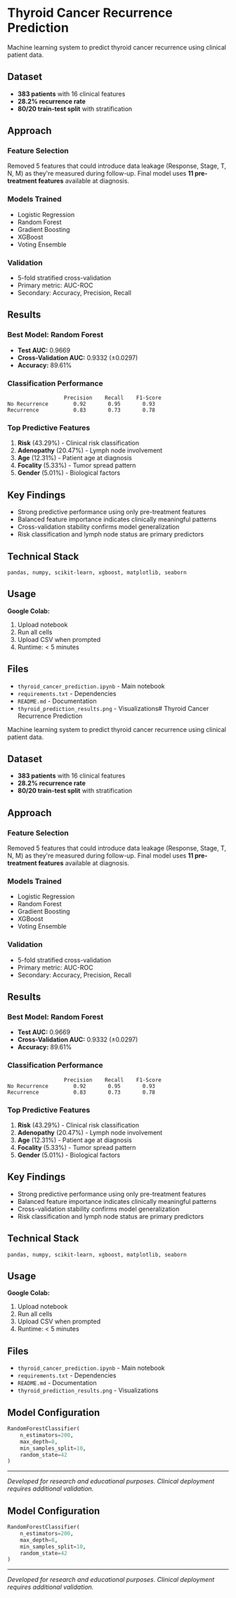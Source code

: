 # Thyroid Cancer Recurrence Prediction

Machine learning system to predict thyroid cancer recurrence using clinical patient data.

## Dataset
- **383 patients** with 16 clinical features
- **28.2% recurrence rate**
- **80/20 train-test split** with stratification

## Approach

### Feature Selection
Removed 5 features that could introduce data leakage (Response, Stage, T, N, M) as they're measured during follow-up. Final model uses **11 pre-treatment features** available at diagnosis.

### Models Trained
- Logistic Regression
- Random Forest
- Gradient Boosting
- XGBoost
- Voting Ensemble

### Validation
- 5-fold stratified cross-validation
- Primary metric: AUC-ROC
- Secondary: Accuracy, Precision, Recall

## Results

### Best Model: Random Forest
- **Test AUC:** 0.9669
- **Cross-Validation AUC:** 0.9332 (±0.0297)
- **Accuracy:** 89.61%

### Classification Performance
```
                  Precision    Recall    F1-Score
No Recurrence        0.92       0.95       0.93
Recurrence           0.83       0.73       0.78
```

### Top Predictive Features
1. **Risk** (43.29%) - Clinical risk classification
2. **Adenopathy** (20.47%) - Lymph node involvement
3. **Age** (12.31%) - Patient age at diagnosis
4. **Focality** (5.33%) - Tumor spread pattern
5. **Gender** (5.01%) - Biological factors

## Key Findings

- Strong predictive performance using only pre-treatment features
- Balanced feature importance indicates clinically meaningful patterns
- Cross-validation stability confirms model generalization
- Risk classification and lymph node status are primary predictors

## Technical Stack
```
pandas, numpy, scikit-learn, xgboost, matplotlib, seaborn
```

## Usage
**Google Colab:**
1. Upload notebook
2. Run all cells
3. Upload CSV when prompted
4. Runtime: < 5 minutes

## Files
- `thyroid_cancer_prediction.ipynb` - Main notebook
- `requirements.txt` - Dependencies
- `README.md` - Documentation
- `thyroid_prediction_results.png` - Visualizations# Thyroid Cancer Recurrence Prediction

Machine learning system to predict thyroid cancer recurrence using clinical patient data.

## Dataset
- **383 patients** with 16 clinical features
- **28.2% recurrence rate**
- **80/20 train-test split** with stratification

## Approach

### Feature Selection
Removed 5 features that could introduce data leakage (Response, Stage, T, N, M) as they're measured during follow-up. Final model uses **11 pre-treatment features** available at diagnosis.

### Models Trained
- Logistic Regression
- Random Forest
- Gradient Boosting
- XGBoost
- Voting Ensemble

### Validation
- 5-fold stratified cross-validation
- Primary metric: AUC-ROC
- Secondary: Accuracy, Precision, Recall

## Results

### Best Model: Random Forest
- **Test AUC:** 0.9669
- **Cross-Validation AUC:** 0.9332 (±0.0297)
- **Accuracy:** 89.61%

### Classification Performance
```
                  Precision    Recall    F1-Score
No Recurrence        0.92       0.95       0.93
Recurrence           0.83       0.73       0.78
```

### Top Predictive Features
1. **Risk** (43.29%) - Clinical risk classification
2. **Adenopathy** (20.47%) - Lymph node involvement
3. **Age** (12.31%) - Patient age at diagnosis
4. **Focality** (5.33%) - Tumor spread pattern
5. **Gender** (5.01%) - Biological factors

## Key Findings

- Strong predictive performance using only pre-treatment features
- Balanced feature importance indicates clinically meaningful patterns
- Cross-validation stability confirms model generalization
- Risk classification and lymph node status are primary predictors

## Technical Stack
```
pandas, numpy, scikit-learn, xgboost, matplotlib, seaborn
```

## Usage
**Google Colab:**
1. Upload notebook
2. Run all cells
3. Upload CSV when prompted
4. Runtime: < 5 minutes

## Files
- `thyroid_cancer_prediction.ipynb` - Main notebook
- `requirements.txt` - Dependencies
- `README.md` - Documentation
- `thyroid_prediction_results.png` - Visualizations

## Model Configuration
```python
RandomForestClassifier(
    n_estimators=200,
    max_depth=8,
    min_samples_split=10,
    random_state=42
)
```

---
*Developed for research and educational purposes. Clinical deployment requires additional validation.*

## Model Configuration
```python
RandomForestClassifier(
    n_estimators=200,
    max_depth=8,
    min_samples_split=10,
    random_state=42
)
```

---
*Developed for research and educational purposes. Clinical deployment requires additional validation.*